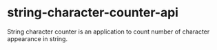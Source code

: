 # string-character-counter-api
String character counter is an application to count number of character appearance in string.
